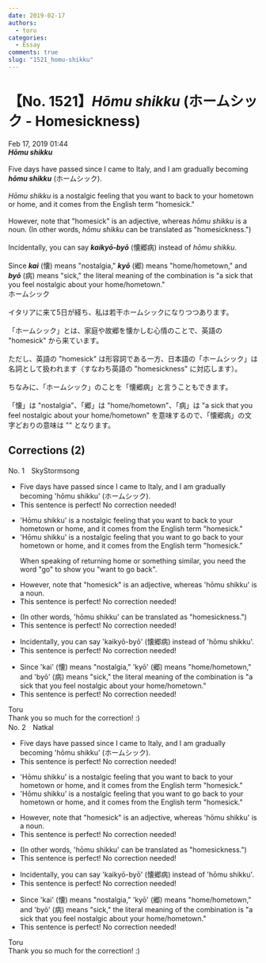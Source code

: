 ```yaml
---
date: 2019-02-17
authors:
  - toru
categories:
  - Essay
comments: true
slug: "1521_homu-shikku"
---
```


# 【No. 1521】<strong><em>Hōmu shikku</em></strong> (ホームシック - Homesickness)
<div class="date">Feb 17, 2019 01:44</div>
<div id="post"><div id="body_show_ori">
<strong><em>Hōmu shikku</em></strong><br/><br/>Five days have passed since I came to Italy, and I am gradually becoming <strong><em>hōmu shikku</em></strong> (ホームシック).<br/><br/><em>Hōmu shikku</em> is a nostalgic feeling that you want to back to your hometown or home, and it comes from the English term "homesick."<br/><br/>However, note that "homesick" is an adjective, whereas <em>hōmu shikku</em> is a noun. (In other words, <em>hōmu shikku</em> can be translated as "homesickness.")<br/><br/>Incidentally, you can say <strong><em>kaikyō-byō</em></strong> (懐郷病) instead of <em>hōmu shikku</em>.<br/><br/>Since <strong><em>kai</em></strong> (懐) means "nostalgia," <strong><em>kyō</em></strong> (郷) means "home/hometown," and <strong><em>byō</em></strong> (病) means "sick," the literal meaning of the combination is "a sick that you feel nostalgic about your home/hometown."
</div></div>

<!-- more -->

<div id="post_ja"><div id="body_show_mo">
ホームシック<br/><br/>イタリアに来て5日が経ち、私は若干ホームシックになりつつあります。<br/><br/>「ホームシック」とは、家庭や故郷を懐かしむ心情のことで、英語の "homesick" から来ています。<br/><br/>ただし、英語の "homesick" は形容詞である一方、日本語の「ホームシック」は名詞として扱われます（すなわち英語の "homesickness" に対応します）。<br/><br/>ちなみに、「ホームシック」のことを「懐郷病」と言うこともできます。<br/><br/>「懐」は "nostalgia"、「郷」は "home/hometown"、「病」は "a sick that you feel nostalgic about your home/hometown" を意味するので、「懐郷病」の文字どおりの意味は "" となります。
</div></div>

## Corrections (2)
<div id="block"><div class="first_name"> No. 1　<span class="just_name">SkyStormsong</span></div><div id="block2">
<ul class="correction_field">
<li class="incorrect">Five days have passed since I came to Italy, and I am gradually becoming 'hōmu shikku' (ホームシック).</li>
<li class="corrected perfect">This sentence is perfect! No correction needed!</li>
</ul>
<ul class="correction_field">
<li class="incorrect">'Hōmu shikku' is a nostalgic feeling that you want to back to your hometown or home, and it comes from the English term "homesick."</li>
<li class="corrected correct">
'Hōmu shikku' is a nostalgic feeling that you want to <span class="f_blue">go</span> back to your hometown or home, and it comes from the English term "homesick."
<p class="correction_comment">When speaking of returning home or something similar, you need the word "go" to show you "want to go back".</p>
</li>
</ul>
<ul class="correction_field">
<li class="incorrect">However, note that "homesick" is an adjective, whereas 'hōmu shikku' is a noun.</li>
<li class="corrected perfect">This sentence is perfect! No correction needed!</li>
</ul>
<ul class="correction_field">
<li class="incorrect">(In other words, 'hōmu shikku' can be translated as "homesickness.")</li>
<li class="corrected perfect">This sentence is perfect! No correction needed!</li>
</ul>
<ul class="correction_field">
<li class="incorrect">Incidentally, you can say 'kaikyō-byō' (懐郷病) instead of 'hōmu shikku'.</li>
<li class="corrected perfect">This sentence is perfect! No correction needed!</li>
</ul>
<ul class="correction_field">
<li class="incorrect">Since 'kai' (懐) means "nostalgia," 'kyō' (郷) means "home/hometown," and 'byō' (病) means "sick," the literal meaning of the combination is "a sick that you feel nostalgic about your home/hometown."</li>
<li class="corrected perfect">This sentence is perfect! No correction needed!</li>
</ul>
</div><div class="name"><span class="just_name">Toru</span><br>
Thank you so much for the correction! :)
</div>
</div>
<div id="block"><div class="first_name"> No. 2　<span class="just_name">Natkal</span></div><div id="block2">
<ul class="correction_field">
<li class="incorrect">Five days have passed since I came to Italy, and I am gradually becoming 'hōmu shikku' (ホームシック).</li>
<li class="corrected perfect">This sentence is perfect! No correction needed!</li>
</ul>
<ul class="correction_field">
<li class="incorrect">'Hōmu shikku' is a nostalgic feeling that you want to back to your hometown or home, and it comes from the English term "homesick."</li>
<li class="corrected correct">
'Hōmu shikku' is a nostalgic feeling that you want to <span class="f_blue">go </span>back to your hometown or home, and it comes from the English term "homesick."
</li>
</ul>
<ul class="correction_field">
<li class="incorrect">However, note that "homesick" is an adjective, whereas 'hōmu shikku' is a noun.</li>
<li class="corrected perfect">This sentence is perfect! No correction needed!</li>
</ul>
<ul class="correction_field">
<li class="incorrect">(In other words, 'hōmu shikku' can be translated as "homesickness.")</li>
<li class="corrected perfect">This sentence is perfect! No correction needed!</li>
</ul>
<ul class="correction_field">
<li class="incorrect">Incidentally, you can say 'kaikyō-byō' (懐郷病) instead of 'hōmu shikku'.</li>
<li class="corrected perfect">This sentence is perfect! No correction needed!</li>
</ul>
<ul class="correction_field">
<li class="incorrect">Since 'kai' (懐) means "nostalgia," 'kyō' (郷) means "home/hometown," and 'byō' (病) means "sick," the literal meaning of the combination is "a sick that you feel nostalgic about your home/hometown."</li>
<li class="corrected perfect">This sentence is perfect! No correction needed!</li>
</ul>
</div><div class="name"><span class="just_name">Toru</span><br>
Thank you so much for the correction! :)
</div>
</div>
